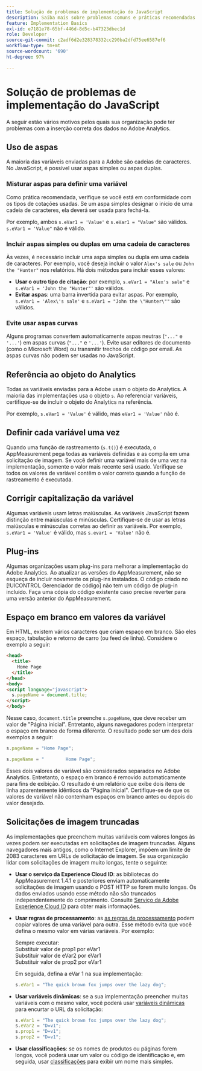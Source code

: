 ```yaml
---
title: Solução de problemas de implementação do JavaScript
description: Saiba mais sobre problemas comuns e práticas recomendadas para solucionar problemas da implementação do JavaScript.
feature: Implementation Basics
exl-id: e7181e78-65bf-446d-8d5c-b47323dbec1d
role: Developer
source-git-commit: c2adf6d2e328378332cc290ba2dfd75ee6587ef6
workflow-type: tm+mt
source-wordcount: '690'
ht-degree: 97%

---
```


# Solução de problemas de implementação do JavaScript

A seguir estão vários motivos pelos quais sua organização pode ter problemas com a inserção correta dos dados no Adobe Analytics.

## Uso de aspas

A maioria das variáveis enviadas para a Adobe são cadeias de caracteres. No JavaScript, é possível usar aspas simples ou aspas duplas.

### Misturar aspas para definir uma variável

Como prática recomendada, verifique se você está em conformidade com os tipos de cotações usadas. Se um aspa simples designar o início de uma cadeia de caracteres, ela deverá ser usada para fechá-la.

Por exemplo, ambos `s.eVar1 = 'Value'` e `s.eVar1 = "Value"` são válidos. `s.eVar1 = 'Value"` não é válido.

### Incluir aspas simples ou duplas em uma cadeia de caracteres

Às vezes, é necessário incluir uma aspa simples ou dupla em uma cadeia de caracteres. Por exemplo, você deseja incluir o valor `Alex's sale` ou `John the "Hunter"` nos relatórios. Há dois métodos para incluir esses valores:

* **Usar o outro tipo de citação**: por exemplo, `s.eVar1 = "Alex's sale"` e `s.eVar1 = 'John the "Hunter"'` são válidos.
* **Evitar aspas**: uma barra invertida para evitar aspas. Por exemplo, `s.eVar1 = 'Alex\'s sale'` e `s.eVar1 = "John the \"Hunter\""` são válidos.

### Evite usar aspas curvas

Alguns programas convertem automaticamente aspas neutras (`"..."` e `'...'`) em aspas curvas (`"..."` e `'...'`). Evite usar editores de documento (como o Microsoft Word) ou transmitir trechos de código por email. As aspas curvas não podem ser usadas no JavaScript.

## Referência ao objeto do Analytics

Todas as variáveis enviadas para a Adobe usam o objeto do Analytics. A maioria das implementações usa o objeto `s`. Ao referenciar variáveis, certifique-se de incluir o objeto do Analytics na referência.

Por exemplo, `s.eVar1 = 'Value'` é válido, mas `eVar1 = 'Value'` não é.

## Definir cada variável uma vez

Quando uma função de rastreamento (`s.t()`) é executada, o AppMeasurement pega todas as variáveis definidas e as compila em uma solicitação de imagem. Se você definir uma variável mais de uma vez na implementação, somente o valor mais recente será usado. Verifique se todos os valores de variável contêm o valor correto quando a função de rastreamento é executada.

## Corrigir capitalização da variável

Algumas variáveis usam letras maiúsculas. As variáveis JavaScript fazem distinção entre maiúsculas e minúsculas. Certifique-se de usar as letras maiúsculas e minúsculas corretas ao definir as variáveis. Por exemplo, `s.eVar1 = 'Value'` é válido, mas `s.evar1 = 'Value'` não é.

## Plug-ins

Algumas organizações usam plug-ins para melhorar a implementação do Adobe Analytics. Ao atualizar as versões do AppMeasurement, não se esqueça de incluir novamente os plug-ins instalados. O código criado no [!UICONTROL Gerenciador de código] não tem um código de plug-in incluído. Faça uma cópia do código existente caso precise reverter para uma versão anterior do AppMeasurement.

## Espaço em branco em valores da variável

Em HTML, existem vários caracteres que criam espaço em branco. São eles espaço, tabulação e retorno de carro (ou feed de linha). Considere o exemplo a seguir:

```html
<head>
  <title>
    Home Page
  </title>
</head>
<body>
<script language="javascript">
  s.pageName = document.title;
</script>
</body>
```

Nesse caso, `document.title` preenche `s.pageName`, que deve receber um valor de &quot;Página inicial&quot;. Entretanto, alguns navegadores podem interpretar o espaço em branco de forma diferente. O resultado pode ser um dos dois exemplos a seguir:

```js
s.pageName = "Home Page";
```

```js
s.pageName = "        Home Page";
```

Esses dois valores de variável são considerados separados no Adobe Analytics. Entretanto, o espaço em branco é removido automaticamente para fins de exibição. O resultado é um relatório que exibe dois itens de linha aparentemente idênticos da &quot;Página inicial&quot;. Certifique-se de que os valores de variável não contenham espaços em branco antes ou depois do valor desejado.

## Solicitações de imagem truncadas

As implementações que preenchem muitas variáveis com valores longos às vezes podem ser executadas em solicitações de imagem truncadas. Alguns navegadores mais antigos, como o Internet Explorer, impõem um limite de 2083 caracteres em URLs de solicitação de imagem. Se sua organização lidar com solicitações de imagem muito longas, tente o seguinte:

* **Usar o serviço da Experience Cloud ID**: as bibliotecas do AppMeasurement 1.4.1 e posteriores enviam automaticamente solicitações de imagem usando o POST HTTP se forem muito longas. Os dados enviados usando esse método não são truncados independentemente do comprimento. Consulte [Serviço da Adobe Experience Cloud ID](https://experienceleague.adobe.com/docs/id-service/using/home.html?lang=pt-BR) para obter mais informações.
* **Usar regras de processamento**: as [as regras de processamento](/help/admin/admin/c-manage-report-suites/c-edit-report-suites/general/processing-rules/pr-overview.md) podem copiar valores de uma variável para outra. Esse método evita que você defina o mesmo valor em várias variáveis. Por exemplo:

  Sempre executar:<br>
Substituir valor de prop1 por eVar1<br> Substituir valor de eVar2 por eVar1<br> Substituir valor de prop2 por eVar1<br>

  Em seguida, defina a eVar 1 na sua implementação:

  ```js
  s.eVar1 = "The quick brown fox jumps over the lazy dog";
  ```

* **Usar variáveis dinâmicas**: se a sua implementação preencher muitas variáveis com o mesmo valor, você poderá usar [variáveis dinâmicas](/help/implement/vars/page-vars/dynamic-variables.md) para encurtar o URL da solicitação:

  ```js
  s.eVar1 = "The quick brown fox jumps over the lazy dog";
  s.eVar2 = "D=v1";
  s.prop1 = "D=v1";
  s.prop2 = "D=v1";
  ```

* **Usar classificações**: se os nomes de produtos ou páginas forem longos, você poderá usar um valor ou código de identificação e, em seguida, usar [classificações](/help/components/classifications/classifications-overview.md) para exibir um nome mais simples.
